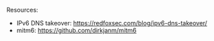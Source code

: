 Resources:
- IPv6 DNS takeover: https://redfoxsec.com/blog/ipv6-dns-takeover/
- mitm6: https://github.com/dirkjanm/mitm6